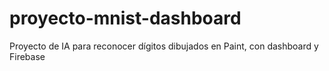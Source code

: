 # proyecto-mnist-dashboard
Proyecto de IA para reconocer dígitos dibujados en Paint, con dashboard y Firebase
